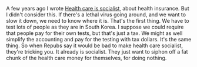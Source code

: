 A few years ago I wrote <a href="http://scripting.com/2017/03/08/theWorldIsSocialistPartIi.html">Health care is socialist</a>, about health insurance. But I didn't consider this. If there's a lethal virus going around, and we want to slow it down, we need to know where it is. That's the first thing. We have to test lots of people as they are in South Korea. I suppose we could require that people pay for their own tests, but that's just a tax. We might as well simplify the accounting and pay for the testing with tax dollars. It's the same thing. So when Repubs say it would be bad to make health care socialist, they're tricking you. It already is socialist. They just want to siphon off a fat chunk of the health care money for themselves, for doing nothing.  
